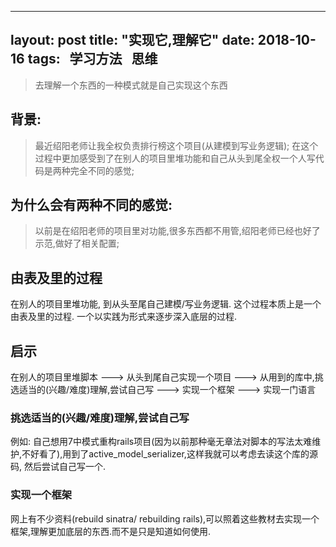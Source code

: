 
---
layout: post
title: "实现它,理解它"
date: 2018-10-16
tags:
   学习方法
   思维
---

> 去理解一个东西的一种模式就是自己实现这个东西

## 背景:
> 最近绍阳老师让我全权负责排行榜这个项目(从建模到写业务逻辑);
> 在这个过程中更加感受到了在别人的项目里堆功能和自己从头到尾全权一个人写代码是两种完全不同的感觉;

## 为什么会有两种不同的感觉:
> 以前是在绍阳老师的项目里对功能,很多东西都不用管,绍阳老师已经也好了示范,做好了相关配置;

## 由表及里的过程
在别人的项目里堆功能, 到从头至尾自己建模/写业务逻辑. 这个过程本质上是一个由表及里的过程.
一个以实践为形式来逐步深入底层的过程.

## 启示

 在别人的项目里堆脚本 ---> 从头到尾自己实现一个项目 ---> 从用到的库中,挑选适当的(兴趣/难度)理解,尝试自己写 ---> 实现一个框架 ---> 实现一门语言

### 挑选适当的(兴趣/难度)理解,尝试自己写
 例如: 自己想用7中模式重构rails项目(因为以前那种毫无章法对脚本的写法太难维护,不好看了),用到了active_model_serializer,这样我就可以考虑去读这个库的源码,
 然后尝试自己写一个.
 
### 实现一个框架

网上有不少资料(rebuild sinatra/ rebuilding rails),可以照着这些教材去实现一个框架,理解更加底层的东西.而不是只是知道如何使用.
